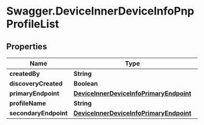 # Swagger.DeviceInnerDeviceInfoPnpProfileList

## Properties
Name | Type | Description | Notes
------------ | ------------- | ------------- | -------------
**createdBy** | **String** |  | [optional] 
**discoveryCreated** | **Boolean** |  | [optional] 
**primaryEndpoint** | [**DeviceInnerDeviceInfoPrimaryEndpoint**](DeviceInnerDeviceInfoPrimaryEndpoint.md) |  | [optional] 
**profileName** | **String** |  | [optional] 
**secondaryEndpoint** | [**DeviceInnerDeviceInfoPrimaryEndpoint**](DeviceInnerDeviceInfoPrimaryEndpoint.md) |  | [optional] 


